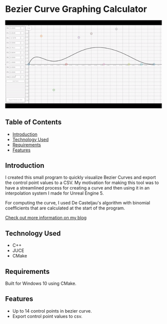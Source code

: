 # Bezier Curve Graphing Calculator
![](https://github.com/Kotuon/math_tool/blob/main/math_tool_gif.gif)

## Table of Contents
* [Introduction](#introduction)
* [Technology Used](#technology-used)
* [Requirements](#requirements)
* [Features](#features)

## Introduction

I created this small program to quickly visualize Bezier Curves and export the control point values to a CSV. My motivation for making this tool was to have a streamlined process for creating a curve and then using it in an interpolation system I made for Unreal Engine 5. 

For computing the curve, I used De Casteljau's algorithm with binomial coefficients that are calculated at the start of the program.

[Check out more information on my blog](https://www.kelsonwysocki.com/post/what-i-ve-been-doing-with-c)

## Technology Used
* C++
* JUCE
* CMake

## Requirements
Built for Windows 10 using CMake.

## Features
* Up to 14 control points in bezier curve.
* Export control point values to csv.
